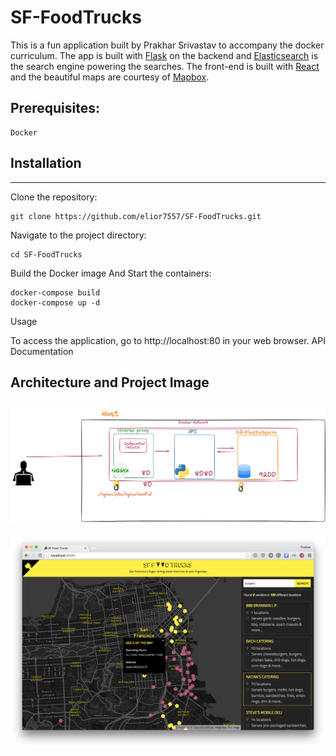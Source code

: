 # SF-FoodTrucks

This is a fun application built by Prakhar Srivastav to accompany the docker curriculum. The app is built with [Flask](http://flask.pocoo.org/) on the backend and [Elasticsearch](http://elastic.co/) is the search engine powering the searches. The front-end is built with [React](http://facebook.github.io/react/) and the beautiful maps are courtesy of [Mapbox](https://www.mapbox.com/).

## Prerequisites:
    Docker


## Installation
------------------------
Clone the repository: 
```
git clone https://github.com/elior7557/SF-FoodTrucks.git
```
Navigate to the project directory: 
```
cd SF-FoodTrucks
```
Build the Docker image And Start the containers: 
```
docker-compose build
docker-compose up -d 
```
Usage

To access the application, go to http://localhost:80 in your web browser.
API Documentation

## Architecture and Project Image

![Arhitecture](3-tIer-Arhitecture.png)
---------
![Demo_Pic](shot.png)

